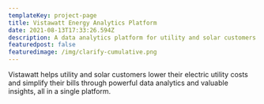 ```yaml
---
templateKey: project-page
title: Vistawatt Energy Analytics Platform
date: 2021-08-13T17:33:26.594Z
description: A data analytics platform for utility and solar customers
featuredpost: false
featuredimage: /img/clarify-cumulative.png
---
```

Vistawatt helps utility and solar customers lower their electric utility costs and simplify their bills through powerful data analytics and valuable insights, all in a single platform.
